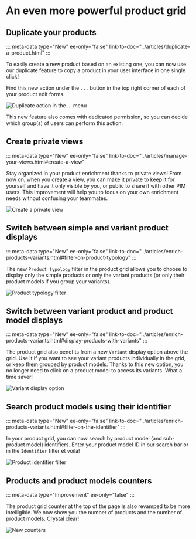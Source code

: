 # An even more powerful product grid

## Duplicate your products
::: meta-data type="New" ee-only="false" link-to-doc="../articles/duplicate-a-product.html"
:::

To easily create a new product based on an existing one, you can now use our duplicate feature to copy a product in your user interface in one single click!

Find this new action under the `...` button in the top right corner of each of your product edit forms.

![Duplicate action in the `...` menu](../img/duplicate-action.png)

This new feature also comes with dedicated permission, so you can decide which group(s) of users can perform this action.

## Create private views
::: meta-data type="New" ee-only="false" link-to-doc="../articles/manage-your-views.html#create-a-view"

Stay organized in your product enrichment thanks to private views! From now on, when you create a view, you can make it private to keep it for yourself and have it only visible by you, or public to share it with other PIM users. This improvement will help you to focus on your own enrichment needs without confusing your teammates. 

![Create a private view](../img/private-view.png)

## Switch between simple and variant product displays
::: meta-data type="New" ee-only="false" link-to-doc="../articles/enrich-products-variants.html#filter-on-product-typology"
:::

The new `Product typology` filter in the product grid allows you to choose to display only the simple products or only the variant products (or only their product models if you group your variants).

![Product typology filter](../img/product-typology-filter.png)

## Switch between variant product and product model displays
::: meta-data type="New" ee-only="false" link-to-doc="../articles/enrich-products-variants.html#display-products-with-variants"
:::

The product grid also benefits from a new `Variant` display option above the grid. Use it if you want to see your variant products individually in the grid, or keep them grouped by product models. Thanks to this new option, you no longer need to click on a product model to access its variants. What a time saver!

![Variant display option](../img/variant-product-display-option.png)

## Search product models using their identifier
::: meta-data type="New" ee-only="false" link-to-doc="../articles/enrich-products-variants.html#filter-on-the-identifier"
:::

In your product grid, you can now search by product model (and sub-product model) identifiers. Enter your product model ID in our search bar or in the `Identifier` filter et voilà!

![Product identifier filter](../img/product-identifier-filter.png)

## Products and product models counters
::: meta-data type="Improvement" ee-only="false"
:::

The product grid counter at the top of the page is also revamped to be more intelligible. We now show you the number of products and the number of product models. Crystal clear!

![New counters](../img/products-and-product-models-counters.png)
